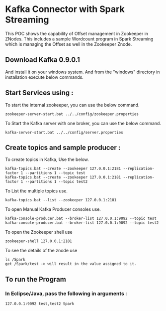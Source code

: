 # Kafka Connector with Spark Streaming

This POC shows the capability of Offset management in Zookeeper in ZNodes. This includes a sample Wordcount program in Spark Streaming which is managing the Offset as well in the Zookeeper Znode.

## Download Kafka 0.9.0.1
And install it on your windows system. And from the "windows" directory in installation execute below commands.

## Start Services using :

To start the internal zookeeper, you can use the below command.

	zookeeper-server-start.bat ../../config/zookeeper.properties
	
To Start the Kafka server with one broker, you can use the below command.

	kafka-server-start.bat ../../config/server.properties

## Create topics and sample producer :

To create topics in Kafka, Use the below.

	kafka-topics.bat --create --zookeeper 127.0.0.1:2181 --replication-factor 1 --partitions 1 --topic test
	kafka-topics.bat --create --zookeeper 127.0.0.1:2181 --replication-factor 1 --partitions 1 --topic test2
	
To List the multiple topics use.
 
	kafka-topics.bat --list --zookeeper 127.0.0.1:2181
	
To open Manual Kafka Producer consoles use.

	kafka-console-producer.bat --broker-list 127.0.0.1:9092 --topic test
	kafka-console-producer.bat --broker-list 127.0.0.1:9092 --topic test2

To open the Zookeeper shell use

	zookeeper-shell 127.0.0.1:2181
	
To see the details of the znode use 

	ls /Spark
	get /Spark/test -> will result in the value assigned to it.

## To run the Program 

### In Eclipse/Java, pass the following in arguments :

	127.0.0.1:9092 test,test2 Spark
	